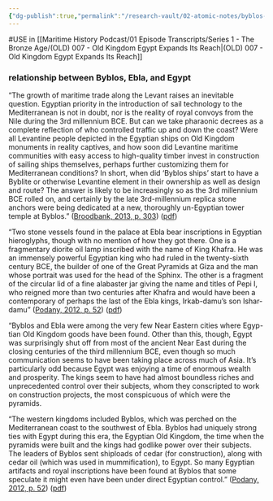 ```yaml
---
{"dg-publish":true,"permalink":"/research-vault/02-atomic-notes/byblos-likely-had-more-maritime-freedom-than-self-serving-egyptian-depictions-may-indicate/"}
---
```


#USE in [[Maritime History Podcast/01 Episode Transcripts/Series 1 - The Bronze Age/(OLD) 007 - Old Kingdom Egypt Expands Its Reach\|(OLD) 007 - Old Kingdom Egypt Expands Its Reach]]

### relationship between Byblos, Ebla, and Egypt

“The growth of maritime trade along the Levant raises an inevitable question. Egyptian priority in the introduction of sail technology to the Mediterranean is not in doubt, nor is the reality of royal convoys from the Nile during the 3rd millennium BCE. But can we take pharaonic decrees as a complete reflection of who controlled traffic up and down the coast? Were all Levantine people depicted in the Egyptian ships on Old Kingdom monuments in reality captives, and how soon did Levantine maritime communities with easy access to high-quality timber invest in construction of sailing ships themselves, perhaps further customizing them for Mediterranean conditions? In short, when did ‘Byblos ships’ start to have a Byblite or otherwise Levantine element in their ownership as well as design and route? The answer is likely to be increasingly so as the 3rd millennium BCE rolled on, and certainly by the late 3rd-millennium replica stone anchors were being dedicated at a new, thoroughly un-Egyptian tower temple at Byblos.” ([Broodbank, 2013, p. 303](zotero://select/library/items/IR54JIQG)) ([pdf](zotero://open-pdf/library/items/85K7BT2G?page=280&annotation=NA96RGSS))

“Two stone vessels found in the palace at Ebla bear inscriptions in Egyptian hieroglyphs, though with no mention of how they got there. One is a fragmentary diorite oil lamp inscribed with the name of King Khafra. He was an immensely powerful Egyptian king who had ruled in the twenty-sixth century BCE, the builder of one of the Great Pyramids at Giza and the man whose portrait was used for the head of the Sphinx. The other is a fragment of the circular lid of a fine alabaster jar giving the name and titles of Pepi I, who reigned more than two centuries after Khafra and would have been a contemporary of perhaps the last of the Ebla kings, Irkab-damu’s son Ishar-damu” ([Podany, 2012, p. 52](zotero://select/library/items/GN73GMNP)) ([pdf](zotero://open-pdf/library/items/LXNK9GFK?page=77&annotation=XF3A7PX6))

“Byblos and Ebla were among the very few Near Eastern cities where Egyp- tian Old Kingdom goods have been found. Other than this, though, Egypt was surprisingly shut off from most of the ancient Near East during the closing centuries of the third millennium BCE, even though so much communication seems to have been taking place across much of Asia. It’s particularly odd because Egypt was enjoying a time of enormous wealth and prosperity. The kings seem to have had almost boundless riches and unprecedented control over their subjects, whom they conscripted to work on construction projects, the most conspicuous of which were the pyramids.  

“The western kingdoms included Byblos, which was perched on the Mediterranean coast to the southwest of Ebla. Byblos had uniquely strong ties with Egypt during this era, the Egyptian Old Kingdom, the time when the pyramids were built and the kings had godlike power over their subjects. The leaders of Byblos sent shiploads of cedar (for construction), along with cedar oil (which was used in mummification), to Egypt. So many Egyptian artifacts and royal inscriptions have been found at Byblos that some speculate it might even have been under direct Egyptian control.” ([Podany, 2012, p. 52](zotero://select/library/items/GN73GMNP)) ([pdf](zotero://open-pdf/library/items/LXNK9GFK?page=77&annotation=6RPCP47I))